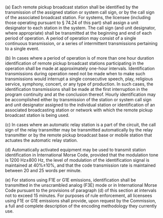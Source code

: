 (a) Each remote pickup broadcast station shall be identified by the transmission of the assigned station or system call sign, or by the call sign of the associated broadcast station. For systems, the licensee (including those operating pursuant to § 74.24 of this part) shall assign a unit designator to each station in the system. The call sign (and unit designator, where appropriate) shall be transmitted at the beginning and end of each period of operation. A period of operation may consist of a single continuous transmission, or a series of intermittent transmissions pertaining to a single event.

(b) In cases where a period of operation is of more than one hour duration identification of remote pickup broadcast stations participating in the operation shall be made at approximately one-hour intervals. Identification transmissions during operation need not be made when to make such transmissions would interrupt a single consecutive speech, play, religious service, symphony, concert, or any type of production. In such cases, the identification transmissions shall be made at the first interruption in the program continuity and at the conclusion thereof. Hourly identification may be accomplished either by transmission of the station or system call sign and unit designator assigned to the individual station or identification of an associated broadcasting station or network with which the remote pickup broadcast station is being used.

(c) In cases where an automatic relay station is a part of the circuit, the call sign of the relay transmitter may be transmitted automatically by the relay transmitter or by the remote pickup broadcast base or mobile station that actuates the automatic relay station.

(d) Automatically activated equipment may be used to transmit station identification in International Morse Code, provided that the modulation tone is 1200 Hz±800 Hz, the level of modulation of the identification signal is maintained at 40%±10%, and that the code transmission rate is maintained between 20 and 25 words per minute.

(e) For stations using F1E or G1E emissions, identification shall be transmitted in the unscrambled analog (F3E) mode or in International Morse Code pursuant to the provisions of paragraph (d) of this section at intervals not to exceed 15 minutes. For purposes of rule enforcement, all licensees using F1E or G1E emissions shall provide, upon request by the Commission, a full and complete description of the encoding methodology they currently use.
              

